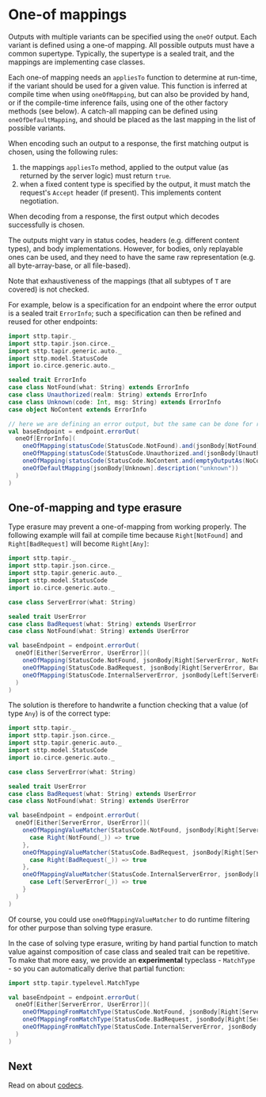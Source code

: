 # One-of mappings

Outputs with multiple variants can be specified using the `oneOf` output. Each variant  is defined using a one-of 
mapping. All possible outputs must have a common supertype. Typically, the supertype is a sealed trait, and the mappings 
are implementing case classes.

Each one-of mapping needs an `appliesTo` function to determine at run-time, if the variant should be used for a given 
value. This function is inferred at compile time when using `oneOfMapping`, but can also be provided by hand, or if
the compile-time inference fails, using one of the other factory methods (see below). A catch-all mapping can be defined
using `oneOfDefaultMapping`, and should be placed as the last mapping in the list of possible variants.

When encoding such an output to a response, the first matching output is chosen, using the following rules:
1. the mappings `appliesTo` method, applied to the output value (as returned by the server logic) must return `true`.
2. when a fixed content type is specified by the output, it must match the request's `Accept` header (if present). 
   This implements content negotiation.

When decoding from a response, the first output which decodes successfully is chosen.

The outputs might vary in status codes, headers (e.g. different content types), and body implementations. However, for 
bodies, only replayable ones can be used, and they need to have the same raw representation (e.g. all byte-array-base, 
or all file-based).

Note that exhaustiveness of the mappings (that all subtypes of `T` are covered) is not checked.

For example, below is a specification for an endpoint where the error output is a sealed trait `ErrorInfo`; 
such a specification can then be refined and reused for other endpoints:

```scala
import sttp.tapir._
import sttp.tapir.json.circe._
import sttp.tapir.generic.auto._
import sttp.model.StatusCode
import io.circe.generic.auto._

sealed trait ErrorInfo
case class NotFound(what: String) extends ErrorInfo
case class Unauthorized(realm: String) extends ErrorInfo
case class Unknown(code: Int, msg: String) extends ErrorInfo
case object NoContent extends ErrorInfo

// here we are defining an error output, but the same can be done for regular outputs
val baseEndpoint = endpoint.errorOut(
  oneOf[ErrorInfo](
    oneOfMapping(statusCode(StatusCode.NotFound).and(jsonBody[NotFound].description("not found"))),
    oneOfMapping(statusCode(StatusCode.Unauthorized.and(jsonBody[Unauthorized].description("unauthorized")))),
    oneOfMapping(statusCode(StatusCode.NoContent.and(emptyOutputAs(NoContent)))),
    oneOfDefaultMapping(jsonBody[Unknown].description("unknown"))
  )
)
```

## One-of-mapping and type erasure

Type erasure may prevent a one-of-mapping from working properly. The following example will fail at compile time because `Right[NotFound]` and `Right[BadRequest]` will become `Right[Any]`:

```scala mdoc:fail
import sttp.tapir._
import sttp.tapir.json.circe._
import sttp.tapir.generic.auto._
import sttp.model.StatusCode
import io.circe.generic.auto._

case class ServerError(what: String)

sealed trait UserError
case class BadRequest(what: String) extends UserError
case class NotFound(what: String) extends UserError

val baseEndpoint = endpoint.errorOut(
  oneOf[Either[ServerError, UserError]](
    oneOfMapping(StatusCode.NotFound, jsonBody[Right[ServerError, NotFound]].description("not found")),
    oneOfMapping(StatusCode.BadRequest, jsonBody[Right[ServerError, BadRequest]].description("unauthorized")),
    oneOfMapping(StatusCode.InternalServerError, jsonBody[Left[ServerError, UserError]].description("unauthorized")),
  )
)
```

The solution is therefore to handwrite a function checking that a value (of type `Any`) is of the correct type:

```scala mdoc:invisible
import sttp.tapir._
import sttp.tapir.json.circe._
import sttp.tapir.generic.auto._
import sttp.model.StatusCode
import io.circe.generic.auto._

case class ServerError(what: String)

sealed trait UserError
case class BadRequest(what: String) extends UserError
case class NotFound(what: String) extends UserError
```

```scala mdoc:silent:nest
val baseEndpoint = endpoint.errorOut(
  oneOf[Either[ServerError, UserError]](
    oneOfMappingValueMatcher(StatusCode.NotFound, jsonBody[Right[ServerError, NotFound]].description("not found")) {
      case Right(NotFound(_)) => true
    },
    oneOfMappingValueMatcher(StatusCode.BadRequest, jsonBody[Right[ServerError, BadRequest]].description("unauthorized")) {
      case Right(BadRequest(_)) => true
    },
    oneOfMappingValueMatcher(StatusCode.InternalServerError, jsonBody[Left[ServerError, UserError]].description("unauthorized")) {
      case Left(ServerError(_)) => true
    }
  )
)
```

Of course, you could use `oneOfMappingValueMatcher` to do runtime filtering for other purpose than solving type erasure.

In the case of solving type erasure, writing by hand partial function to match value against composition of case class and sealed trait can be repetitive.
To make that more easy, we provide an **experimental** typeclass - `MatchType` - so you can automatically derive that partial function:

```scala mdoc:silent:nest
import sttp.tapir.typelevel.MatchType

val baseEndpoint = endpoint.errorOut(
  oneOf[Either[ServerError, UserError]](
    oneOfMappingFromMatchType(StatusCode.NotFound, jsonBody[Right[ServerError, NotFound]].description("not found")),
    oneOfMappingFromMatchType(StatusCode.BadRequest, jsonBody[Right[ServerError, BadRequest]].description("unauthorized")),
    oneOfMappingFromMatchType(StatusCode.InternalServerError, jsonBody[Left[ServerError, UserError]].description("unauthorized"))
  )
)
```

## Next

Read on about [codecs](codecs.md).
